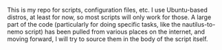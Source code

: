 This is my repo for scripts, configuration files, etc. I use Ubuntu-based distros, at least for now, so most scripts will only work for those. A large part of the code (particularly for doing specific tasks, like the nautilus-to-nemo script) has been pulled from various places on the internet, and moving forward, I will try to source them in the body of the script itself.
